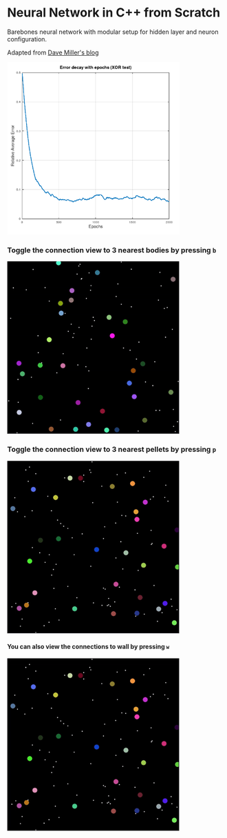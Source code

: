 # Neural Network in C++ from Scratch

Barebones neural network with modular setup for hidden layer and neuron configuration. 

Adapted from [Dave Miller's blog]( http://www.millermattson.com/dave/?p=54)

<img src="res/error_decay.png" width="400" height="400"/>

### Toggle the connection view to 3 nearest bodies by pressing `b`

<img src="res/toggleBodyLines.gif" width="400" height="400"/>

### Toggle the connection view to 3 nearest pellets by pressing `p`

<img src="res/togglePelletLines.gif" width="400" height="400"/>

#### You can also view the connections to wall by pressing `w`

<img src="res/toggleWallLines.gif" width="400" height="400"/>
